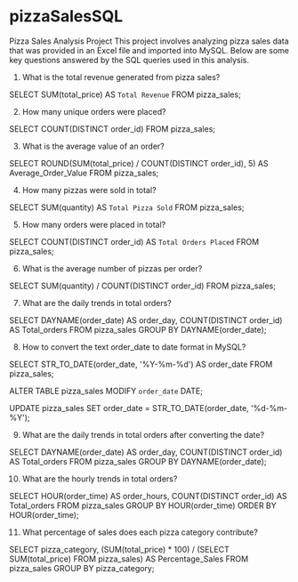 # pizzaSalesSQL

Pizza Sales Analysis Project
This project involves analyzing pizza sales data that was provided in an Excel file and imported into MySQL. Below are some key questions answered by the SQL queries used in this analysis.

1. What is the total revenue generated from pizza sales?

SELECT SUM(total_price) AS `Total Revenue` FROM pizza_sales;

2. How many unique orders were placed?

SELECT COUNT(DISTINCT order_id) FROM pizza_sales;

3. What is the average value of an order?

SELECT ROUND(SUM(total_price) / COUNT(DISTINCT order_id), 5) AS Average_Order_Value FROM pizza_sales;

4. How many pizzas were sold in total?

SELECT SUM(quantity) AS `Total Pizza Sold` FROM pizza_sales;

5. How many orders were placed in total?

SELECT COUNT(DISTINCT order_id) AS `Total Orders Placed` FROM pizza_sales;

6. What is the average number of pizzas per order?

SELECT SUM(quantity) / COUNT(DISTINCT order_id) FROM pizza_sales;

7. What are the daily trends in total orders?

SELECT DAYNAME(order_date) AS order_day, COUNT(DISTINCT order_id) AS Total_orders
FROM pizza_sales
GROUP BY DAYNAME(order_date);

8. How to convert the text order_date to date format in MySQL?

SELECT STR_TO_DATE(order_date, '%Y-%m-%d') AS order_date FROM pizza_sales;

ALTER TABLE pizza_sales MODIFY `order_date` DATE;

UPDATE pizza_sales
SET order_date = STR_TO_DATE(order_date, '%d-%m-%Y');

9. What are the daily trends in total orders after converting the date?

SELECT DAYNAME(order_date) AS order_day, COUNT(DISTINCT order_id) AS Total_orders
FROM pizza_sales
GROUP BY DAYNAME(order_date);

10. What are the hourly trends in total orders?

SELECT HOUR(order_time) AS order_hours, COUNT(DISTINCT order_id) AS Total_orders 
FROM pizza_sales
GROUP BY HOUR(order_time)
ORDER BY HOUR(order_time);

11. What percentage of sales does each pizza category contribute?

SELECT pizza_category, 
       (SUM(total_price) * 100) / (SELECT SUM(total_price) FROM pizza_sales) AS Percentage_Sales 
FROM pizza_sales
GROUP BY pizza_category;
